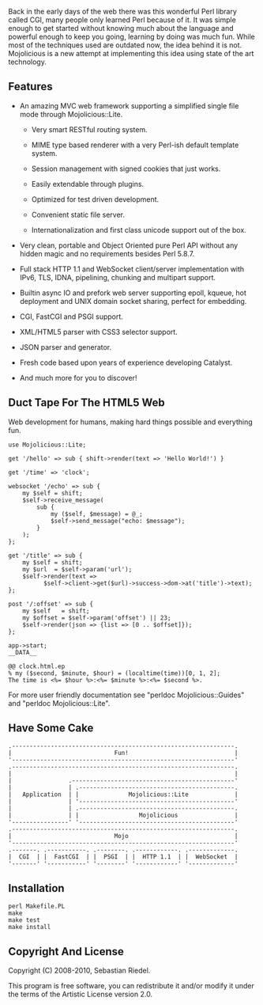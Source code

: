 Back in the early days of the web there was this wonderful Perl library
called CGI, many people only learned Perl because of it.
It was simple enough to get started without knowing much about the language
and powerful enough to keep you going, learning by doing was much fun.
While most of the techniques used are outdated now, the idea behind it is
not.
Mojolicious is a new attempt at implementing this idea using state of the art
technology.

Features
--------

* An amazing MVC web framework supporting a simplified single file mode
  through Mojolicious::Lite.

    * Very smart RESTful routing system.

    * MIME type based renderer with a very Perl-ish default template system.

    * Session management with signed cookies that just works.

    * Easily extendable through plugins.

    * Optimized for test driven development.

    * Convenient static file server.

    * Internationalization and first class unicode support out of the box.

* Very clean, portable and Object Oriented pure Perl API without any hidden
  magic and no requirements besides Perl 5.8.7.

* Full stack HTTP 1.1 and WebSocket client/server implementation with IPv6,
  TLS, IDNA, pipelining, chunking and multipart support.

* Builtin async IO and prefork web server supporting epoll, kqueue, hot
  deployment and UNIX domain socket sharing, perfect for embedding.

* CGI, FastCGI and PSGI support.

* XML/HTML5 parser with CSS3 selector support.

* JSON parser and generator.

* Fresh code based upon years of experience developing Catalyst.

* And much more for you to discover!

Duct Tape For The HTML5 Web
---------------------------

Web development for humans, making hard things possible and everything fun.

    use Mojolicious::Lite;

    get '/hello' => sub { shift->render(text => 'Hello World!') }

    get '/time' => 'clock';

    websocket '/echo' => sub {
        my $self = shift;
        $self->receive_message(
            sub {
                my ($self, $message) = @_;
                $self->send_message("echo: $message");
            }
        );
    };

    get '/title' => sub {
        my $self = shift;
        my $url  = $self->param('url');
        $self->render(text =>
              $self->client->get($url)->success->dom->at('title')->text);
    };

    post '/:offset' => sub {
        my $self   = shift;
        my $offset = $self->param('offset') || 23;
        $self->render(json => {list => [0 .. $offset]});
    };

    app->start;
    __DATA__

    @@ clock.html.ep
    % my ($second, $minute, $hour) = (localtime(time))[0, 1, 2];
    The time is <%= $hour %>:<%= $minute %>:<%= $second %>.

For more user friendly documentation see "perldoc Mojolicious::Guides"
and "perldoc Mojolicious::Lite".

Have Some Cake
--------------

    .---------------------------------------------------------------.
    |                             Fun!                              |
    '---------------------------------------------------------------'
    .---------------------------------------------------------------.
    |                                                               |
    |                .----------------------------------------------'
    |                | .--------------------------------------------.
    |   Application  | |              Mojolicious::Lite             |
    |                | '--------------------------------------------'
    |                | .--------------------------------------------.
    |                | |                 Mojolicious                |
    '----------------' '--------------------------------------------'
    .---------------------------------------------------------------.
    |                             Mojo                              |
    '---------------------------------------------------------------'
    .-------. .-----------. .--------. .------------. .-------------.
    |  CGI  | |  FastCGI  | |  PSGI  | |  HTTP 1.1  | |  WebSocket  |
    '-------' '-----------' '--------' '------------' '-------------'

Installation
------------

    perl Makefile.PL
    make
    make test
    make install

Copyright And License
---------------------

Copyright (C) 2008-2010, Sebastian Riedel.

This program is free software, you can redistribute it and/or modify it under
the terms of the Artistic License version 2.0.